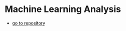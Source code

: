 # Machine Learning Analysis

- [go to repository](https://github.com/Shah-Aayush/ML-analysis-on-Car-Evaluation-Dataset)
